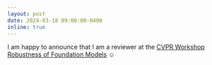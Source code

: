 ```yaml
---
layout: post
date: 2024-03-18 09:00:00-0400
inline: true
---
```


I am happy to announce that I am a reviewer at the [CVPR Workshop Robustness of Foundation Models](https://cvpr24-advml.github.io/) ☺️
